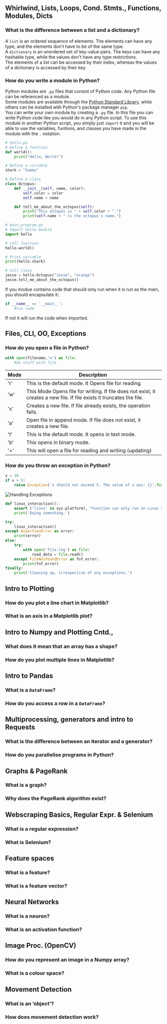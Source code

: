## Whirlwind, Lists, Loops, Cond. Stmts., Functions, Modules, Dicts
### What is the difference between a list and a dictionary?
A `list` is an ordered sequence of elements. The elements can have any type, and the elements don't have to be of the same type.  
A `dictionary` is an unordered set of key-value pairs. The keys can have any hashable type, while the values don't have any type restrictions.  
The elements of a list can be accessed by their index, whereas the values of a dictionary is accessed by their key.

### How do you write a module in Python?
Python modules are `.py` files that consist of Python code. Any Python file can be referenced as a module.  
Some modules are available through the [Python Standard Library](https://docs.python.org/3/library/), while others can be installed with Python's package manager `pip`.  
You can write your own module by creating a `.py` file. In this file you can write Python code like you would do in any Python script. To use this module in another Python script, you simply just `import` it and you will be able to use the variables, funtions, and classes you have made in the module with the `.` notation.

```python
# hello.py
# Define a function
def world():
    print("Hello, World!")

# Define a variable
shark = "Sammy"

# Define a class
class Octopus:
    def __init__(self, name, color):
        self.color = color
        self.name = name

    def tell_me_about_the_octopus(self):
        print("This octopus is " + self.color + ".")
        print(self.name + " is the octopus's name.")
```

```python
# main_program.py
# Import hello module
import hello

# Call function
hello.world()

# Print variable
print(hello.shark)

# Call class
jesse = hello.Octopus("Jesse", "orange")
jesse.tell_me_about_the_octopus()
```
If you modue contains code that should only run when it is run as the main, you should encapsulate it:
```python
if __name__ == '__main__':
    #run code
```
If not it will run the code when imported.
## Files, CLI, OO, Exceptions
### How do you open a file in Python?
```python
with open(filename,'w') as file:
    #do stuff with file
```

|Mode|Description|
|-|-|
|'r'|This is the default mode. It Opens file for reading.|
|'w'|This Mode Opens file for writing. If file does not exist, it creates a new file. If file exists it truncates the file.|
|'x'|Creates a new file. If file already exists, the operation fails.|
|'a'|Open file in append mode. If file does not exist, it creates a new file.|
|'t'|This is the default mode. It opens in text mode.|
|'b'|This opens in binary mode.|
|'+'|This will open a file for reading and writing (updating)|

### How do you throw an exception in Python?
```python
x = 10
if x > 5:
    raise Exception('x should not exceed 5. The value of x was: {}'.format(x))
```

![Handling Exceptions](https://files.realpython.com/media/try_except_else_finally.a7fac6c36c55.png)

```python
def linux_interaction():
    assert ('linux' in sys.platform), "Function can only run on Linux systems."
    print('Doing something.')

try:
    linux_interaction()
except AssertionError as error:
    print(error)
else:
    try:
        with open('file.log') as file:
            read_data = file.read()
    except FileNotFoundError as fnf_error:
        print(fnf_error)
finally:
    print('Cleaning up, irrespective of any exceptions.')
```

## Intro to Plotting
### How do you plot a line chart in Matplotlib?

### What is an axis in a Matplotlib plot?
## Intro to Numpy and Plotting Cntd.,
### What does it mean that an array has a shape?
### How do you plot multiple lines in Matplotlib?
## Intro to Pandas
### What is a `DataFrame`?
### How do you access a row in a `DataFrame`?
## Multiprocessing, generators and intro to Requests
### What is the difference between an iterator and a generator?
### How do you parallelise programs in Python?
## Graphs & PageRank
### What is a graph?
### Why does the PageRank algorithm exist?
## Webscraping Basics, Regular Expr. & Selenium
### What is a regular expression?
### What is Selenium?
## Feature spaces
### What is a feature?
### What is a feature vector?
## Neural Networks
### What is a neuron?
### What is an activation function?
## Image Proc. (OpenCV)
### How do you represent an image in a Numpy array?
### What is a colour space?
## Movement Detection
### What is an ‘object’?
### How does movement detection work?